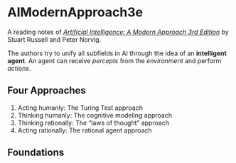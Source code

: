 # AIModernApproach3e
A reading notes of [*Artificial Intelligence: A Modern Approach 3rd Edition*](http://aima.cs.berkeley.edu/) by Stuart Russell and Peter Norvig.

The authors try to unify all subfields in AI through the idea of an **intelligent agent**. An agent can receive *percepts* from the *environment* and perform *actions*.

## Four Approaches

1. Acting humanly: The Turing Test approach
2. Thinking humanly: The cognitive modeling approach
3. Thinking rationally: The “laws of thought” approach
4. Acting rationally: The rational agent approach

## Foundations
